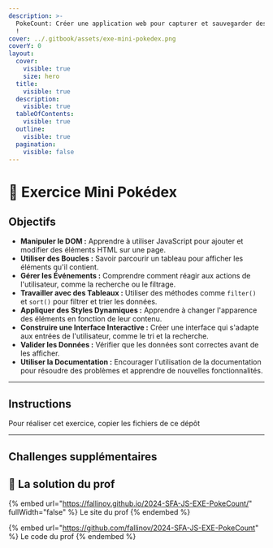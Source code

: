 ```yaml
---
description: >-
  PokeCount: Créer une application web pour capturer et sauvegarder des Pokémon
  !
cover: ../.gitbook/assets/exe-mini-pokedex.png
coverY: 0
layout:
  cover:
    visible: true
    size: hero
  title:
    visible: true
  description:
    visible: true
  tableOfContents:
    visible: true
  outline:
    visible: true
  pagination:
    visible: false
---
```


# 📒 Exercice Mini Pokédex

## **Objectifs**

* **Manipuler le DOM :** Apprendre à utiliser JavaScript pour ajouter et modifier des éléments HTML sur une page.
* **Utiliser des Boucles :** Savoir parcourir un tableau pour afficher les éléments qu'il contient.
* **Gérer les Événements :** Comprendre comment réagir aux actions de l'utilisateur, comme la recherche ou le filtrage.
* **Travailler avec des Tableaux :** Utiliser des méthodes comme `filter()` et `sort()` pour filtrer et trier les données.
* **Appliquer des Styles Dynamiques :** Apprendre à changer l'apparence des éléments en fonction de leur contenu.
* **Construire une Interface Interactive :** Créer une interface qui s'adapte aux entrées de l'utilisateur, comme le tri et la recherche.
* **Valider les Données :** Vérifier que les données sont correctes avant de les afficher.
* **Utiliser la Documentation :** Encourager l'utilisation de la documentation pour résoudre des problèmes et apprendre de nouvelles fonctionnalités.

***

## Instructions

Pour réaliser cet exercice, copier les fichiers de ce dépôt



***

## **Challenges supplémentaires**



## :dodo: La solution du prof

{% embed url="https://fallinov.github.io/2024-SFA-JS-EXE-PokeCount/" fullWidth="false" %}
Le site du prof
{% endembed %}

{% embed url="https://github.com/fallinov/2024-SFA-JS-EXE-PokeCount" %}
Le code du prof
{% endembed %}
